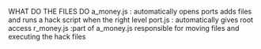 WHAT DO THE FILES DO
a_money.js : automatically opens ports adds files and runs a hack script when the right level
port.js : automatically gives root access
r_money.js :part of a_money.js responsible for moving files and executing the hack files 

